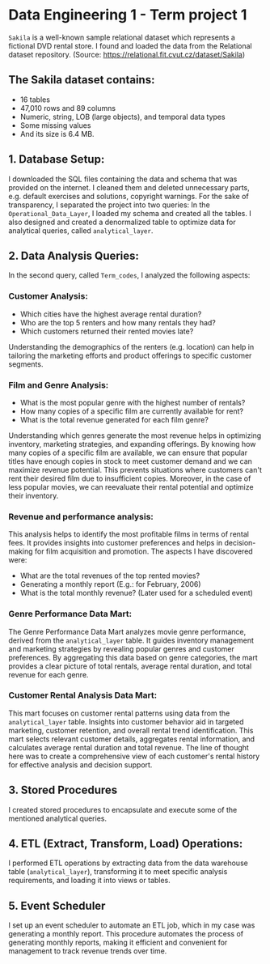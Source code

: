 # Data Engineering 1 - Term project 1

`Sakila` is a well-known sample relational dataset which represents a fictional DVD rental store. 
I found and loaded the data from the Relational dataset repository. (Source: https://relational.fit.cvut.cz/dataset/Sakila)

## The Sakila dataset contains:
- 16 tables
- 47,010 rows and 89 columns
- Numeric, string, LOB (large objects), and temporal data types
- Some missing values
- And its size is 6.4 MB.

## 1. Database Setup:
I downloaded the SQL files containing the data and schema that was provided on the internet. I cleaned them and deleted unnecessary parts, e.g. default exercises and solutions, copyright warnings. For the sake of transparency, I separated the project into two queries: In the `Operational_Data_Layer`, I loaded my schema and created all the tables. I also designed and created a denormalized table to optimize data for analytical queries, called `analytical_layer`.

## 2. Data Analysis Queries:
In the second query, called `Term_codes`, I analyzed the following aspects:

### Customer Analysis: 
- Which cities have the highest average rental duration?
- Who are the top 5 renters and how many rentals they had?
- Which customers returned their rented movies late?

Understanding the demographics of the renters (e.g. location) can help in tailoring the marketing efforts and product offerings to specific customer segments.

### Film and Genre Analysis:
- What is the most popular genre with the highest number of rentals?
- How many copies of a specific film are currently available for rent?
- What is the total revenue generated for each film genre?

Understanding which genres generate the most revenue helps in optimizing inventory, marketing strategies, and expanding offerings. By knowing how many copies of a specific film are available, we can ensure that popular titles have enough copies in stock to meet customer demand and we can maximize revenue potential. This prevents situations where customers can't rent their desired film due to insufficient copies. Moreover, in the case of less popular movies, we can reevaluate their rental potential and optimize their inventory.

### Revenue and performance analysis:
This analysis helps to identify the most profitable films in terms of rental fees. It provides insights into customer preferences and helps in decision-making for film acquisition and promotion. The aspects I have discovered were:
- What are the total revenues of the top rented movies?
- Generating a monthly report (E.g.: for February, 2006)
- What is the total monthly revenue? (Later used for a scheduled event)

### Genre Performance Data Mart:

The Genre Performance Data Mart analyzes movie genre performance, derived from the `analytical_layer` table. It guides inventory management and marketing strategies by revealing popular genres and customer preferences. By aggregating this data based on genre categories, the mart provides a clear picture of total rentals, average rental duration, and total revenue for each genre. 

### Customer Rental Analysis Data Mart:

This mart focuses on customer rental patterns using data from the `analytical_layer` table. Insights into customer behavior aid in targeted marketing, customer retention, and overall rental trend identification. This mart selects relevant customer details, aggregates rental information, and calculates average rental duration and total revenue. The line of thought here was to create a comprehensive view of each customer's rental history for effective analysis and decision support.

## 3. Stored Procedures
I created stored procedures to encapsulate and execute some of the mentioned analytical queries.

## 4. ETL (Extract, Transform, Load) Operations:
I performed ETL operations by extracting data from the data warehouse table (`analytical_layer`), transforming it to meet specific analysis requirements, and loading it into views or tables.

## 5. Event Scheduler
I set up an event scheduler to automate an ETL job, which in my case was generating a monthly report. This procedure automates the process of generating monthly reports, making it efficient and convenient for management to track revenue trends over time.


